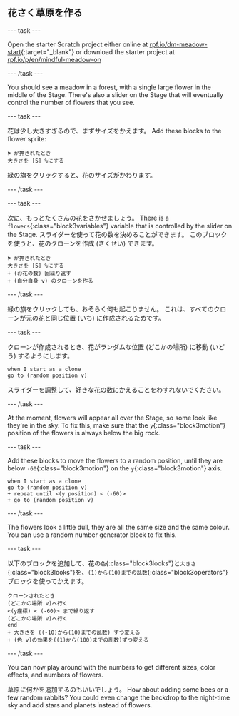 ## 花さく草原を作る

--- task ---

Open the starter Scratch project either online at [rpf.io/dm-meadow-start](https://rpf.io/dm-meadow-start){:target="_blank"} or download the starter project at [rpf.io/p/en/mindful-meadow-on](https://rpf.io/p/en/mindful-meadow-go)

--- /task ---

You should see a meadow in a forest, with a single large flower in the middle of the Stage. There's also a slider on the Stage that will eventually control the number of flowers that you see.

--- task ---

花は少し大きすぎるので、まずサイズをかえます。 Add these blocks to the flower sprite:

```blocks3
⚑ が押されたとき
大きさを [5] %にする
```

緑の旗をクリックすると、花のサイズがかわります。

--- /task ---

--- task ---

次に、もっとたくさんの花をさかせましょう。 There is a `flowers`{:class="block3variables"} variable that is controlled by the slider on the Stage. スライダーを使って花の数を決めることができます。 このブロックを使うと、花のクローンを作成 (さくせい) できます。

```blocks3
⚑ が押されたとき
大きさを [5] %にする
+ (お花の数) 回繰り返す
+ (自分自身 v) のクローンを作る
```

--- /task ---

緑の旗をクリックしても、おそらく何も起こりません。 これは、すべてのクローンが元の花と同じ位置 (いち) に作成されるためです。

--- task ---

クローンが作成されるとき、花がランダムな位置 (どこかの場所) に移動 (いどう) するようにします。

```blocks3
when I start as a clone
go to (random position v)
```

スライダーを調整して、好きな花の数にかえることをわすれないでください。

--- /task ---

At the moment, flowers will appear all over the Stage, so some look like they're in the sky. To fix this, make sure that the `y`{:class="block3motion"} position of the flowers is always below the big rock.

--- task ---

Add these blocks to move the flowers to a random position, until they are below `-60`{:class="block3motion"} on the `y`{:class="block3motion"} axis.

```blocks3
when I start as a clone
go to (random position v)
+ repeat until <(y position) < (-60)>
+ go to (random position v)
```

--- /task ---

The flowers look a little dull, they are all the same size and the same colour. You can use a random number generator block to fix this.

--- task ---

以下のブロックを追加して、花の`色`{:class="block3looks"}と`大きさ`{:class="block3looks"}を、`(1)から(10)までの乱数`{:class="block3operators"}ブロックを使ってかえます。

```blocks3
クローンされたとき
(どこかの場所 v)へ行く
<(y座標) < (-60)> まで繰り返す
(どこかの場所 v)へ行く
end
+ 大きさを ((-10)から(10)までの乱数) ずつ変える
+ (色 v)の効果を((1)から(100)までの乱数)ずつ変える      
```

--- /task ---

You can now play around with the numbers to get different sizes, color effects, and numbers of flowers.

草原に何かを追加するのもいいでしょう。 How about adding some bees or a few random rabbits? You could even change the backdrop to the night-time sky and add stars and planets instead of flowers.






